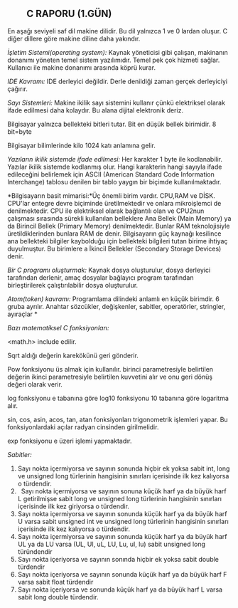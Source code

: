﻿## `	`**C RAPORU (1.GÜN)**
En aşağı seviyeli saf dil makine dilidir. Bu dil yalnızca 1 ve 0 lardan oluşur. C diğer dillere göre makine diline daha yakındır. 

*İşletim Sistemi(operating system):*   Kaynak yöneticisi gibi çalışan, makinanın donanımı yöneten temel sistem yazılımıdır. Temel pek çok hizmeti sağlar.  Kullanıcı ile makine donanımı arasında köprü kurar. 

*IDE Kavramı:* IDE derleyici değildir. Derle denildiği zaman gerçek derleyiciyi çağırır. 

*Sayı Sistemleri:* Makine ikilik sayı sistemini kullanır çünkü elektriksel olarak ifade edilmesi daha kolaydır. Bu alana dijital elektronik deriz. 

Bilgisayar yalnızca bellekteki bitleri tutar. Bit en düşük bellek birimidir. 8 bit=byte

Bilgisayar bilimlerinde kilo 1024 katı anlamına gelir. 

*Yazıların ikilik sistemde ifade edilmesi:* Her karakter 1 byte ile kodlanabilir. Yazılar ikilik sistemde kodlanmış olur. Hangi karakterin hangi sayıyla ifade edileceğini belirlemek için ASCII (American Standard Code Information Interchange) tablosu denilen bir tablo yaygın bir biçimde kullanılmaktadır.

*Bilgisayarın basit mimarisi:*Üç önemli birim vardır. CPU,RAM ve DİSK. CPU'lar entegre devre biçiminde üretilmektedir ve onlara mikroişlemci de denilmektedir. CPU ile elektriksel olarak bağlantılı olan ve CPU2nun çalışması sırasında sürekli kullanılan belleklere Ana Bellek (Main Memory) ya da Birincil Bellek (Primary Memory) denilmektedir. Bunlar RAM teknolojisiyle üretildiklerinden bunlara RAM de denir. Bilgisayarın güç kaynağı kesilince ana bellekteki bilgiler kaybolduğu için bellekteki bilgileri tutan birime ihtiyaç duyulmuştur. Bu birimlere a İkincil Bellekler (Secondary Storage Devices) denir. 

*Bir C programı oluşturmak:* Kaynak dosya oluşturulur,  dosya derleyici tarafından derlenir, amaç dosyalar bağlayıcı program tarafından birleştirilerek çalıştırılabilir dosya oluşturulur. 

*Atom(token) kavramı:* Programlama dilindeki anlamlı en küçük birimdir. 6 gruba ayrılır. Anahtar sözcükler, değişkenler, sabitler, operatörler, stringler, ayıraçlar
\*


*Bazı matematiksel C fonksiyonları:*

<math.h> include edilir.

Sqrt aldığı değerin karekökünü geri gönderir.

Pow fonksiyonu üs almak için kullanılır. birinci parametresiyle belirtilen değerin ikinci parametresiyle belirtilen kuvvetini alır ve onu geri dönüş değeri olarak verir.

log fonksiyonu e tabanına göre log10 fonksiyonu 10 tabanına göre logaritma alır.

sin, cos, asin, acos, tan, atan fonksiyonları trigonometrik işlemleri yapar. Bu fonksiyonlardaki açılar radyan cinsinden girilmelidir.

exp fonksiyonu e üzeri işlemi yapmaktadır.

*Sabitler:*

1) Sayı nokta içermiyorsa ve sayının sonunda hiçbir ek yoksa sabit int, long ve unsigned long türlerinin hangisinin sınırları içerisinde ilk kez kalıyorsa o türdendir.
1) ` `Sayı nokta içermiyorsa ve sayının sonuna küçük harf ya da büyük harf L getirilmişse sabit long ve unsigned long türlerinin hangisinin sınırları içerisinde ilk kez giriyorsa o türdendir.
1) Sayı nokta içermiyorsa ve sayının sonunda küçük harf ya da büyük harf U varsa sabit unsigned int ve unsigned long türlerinin hangisinin sınırları içerisinde ilk kez kalıyorsa o türdendir.
1) Sayı nokta içermiyorsa ve sayının sonunda küçük harf ya da büyük harf UL ya da LU varsa (UL, Ul, uL, LU, Lu, ul, lu) sabit unsigned long türündendir
1) Sayı nokta içeriyorsa ve sayının sonında hiçbir ek yoksa sabit double türdendir
1) Sayı nokta içeriyorsa ve sayının sonunda küçük harf ya da büyük harf F varsa sabit float türdendir
1) Sayı nokta içeriyorsa ve sonunda küçük harf ya da büyük harf L varsa sabit long double türdendir.


